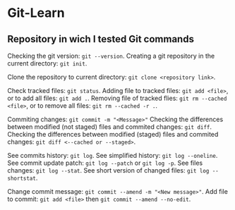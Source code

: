 # Git-Learn
## Repository in wich I tested Git commands

Checking the git version: ```git --version```.
Creating a git repository in the current directory: ```git init```.

Clone the repository to current directory: ```git clone <repository link>```.

Check tracked files: ```git status```.
Adding file to tracked files: ```git add <file>```, or to add all files: ```git add .```.
Removing file of tracked flies: ```git rm --cached <file>```, or to remove all files: ```git rm --cached -r .```.

Commiting changes: ```git commit -m "<Message>"```
Checking the differences between modified (not staged) files and commited changes: ```git diff```. 
Checking the differences between modified (staged) files and commited changes: ```git diff <--cached or --staged>```.

See commits history: ```git log```.
See simplified history: ```git log --oneline```.
See commit update patch: ```git log --patch``` or ```git log -p```.
See files changes: ```git log --stat```.
See short version of changed files: ```git log --shortstat```.

Change commit message: ```git commit --amend -m "<New message>"```.
Add file to commit: ```git add <file>``` then ```git commit --amend --no-edit```.
